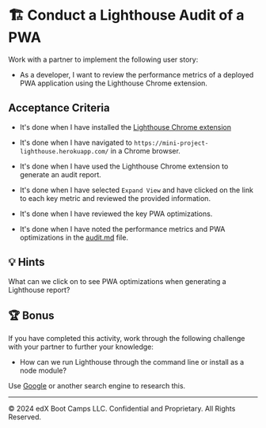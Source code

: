 # 🏗️ Conduct a Lighthouse Audit of a PWA

Work with a partner to implement the following user story:

* As a developer, I want to review the performance metrics of a deployed PWA application using the Lighthouse Chrome extension.

## Acceptance Criteria

* It's done when I have installed the [Lighthouse Chrome extension](https://chrome.google.com/webstore/detail/lighthouse/blipmdconlkpinefehnmjammfjpmpbjk?hl=en)

* It's done when I have navigated to `https://mini-project-lighthouse.herokuapp.com/` in a Chrome browser.

* It's done when I have used the Lighthouse Chrome extension to generate an audit report.

* It's done when I have selected `Expand View` and have clicked on the link to each key metric and reviewed the provided information.

* It's done when I have reviewed the key PWA optimizations.

* It's done when I have noted the performance metrics and PWA optimizations in the [audit.md](./Unsolved/audit.md) file.

## 💡 Hints

What can we click on to see PWA optimizations when generating a Lighthouse report?

## 🏆 Bonus

If you have completed this activity, work through the following challenge with your partner to further your knowledge:

* How can we run Lighthouse through the command line or install as a node module?

Use [Google](https://www.google.com) or another search engine to research this.

---
© 2024 edX Boot Camps LLC. Confidential and Proprietary. All Rights Reserved.
